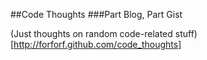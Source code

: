 ##Code Thoughts
###Part Blog, Part Gist

(Just thoughts on random code-related stuff)[http://forforf.github.com/code_thoughts]
